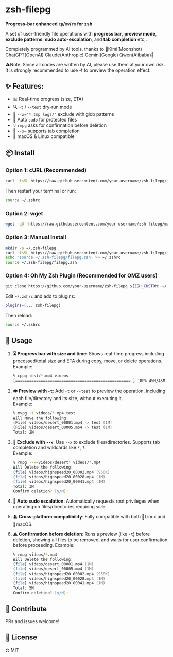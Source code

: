# zsh-filepg

**Progress-bar enhanced `cp`/`mv`/`rm` for zsh**  

A set of user-friendly file operations with **progress bar**, **preview mode**, **exclude patterns**, **sudo auto-escalation**, and **tab completion** etc,.

Completely programmed by AI tools, thanks to 🎉Kimi(Moonshot) ChatGPT(OpenAI) Claude(Anthropic) Gemini(Google) Qwen(Alibaba)🎉

⚠️Note: Since all codes are written by AI, please use them at your own risk. It is strongly recommended to use -t to preview the operation effect.

## ✨ Features:
- 📊 Real-time progress (size, ETA)
- 🔍 `-t` / `--test` dry-run mode
- 🚫 `--x="*.tmp logs/"` exclude with glob patterns
- 🔐 Auto `sudo` for protected files
- 💡 `rmpg` asks for confirmation before deletion
- 🧩 `--x=` supports tab completion
- 🍎 macOS & Linux compatible

## 📦 Install

### Option 1: cURL (Recommended)

```bash
curl -fsSL https://raw.githubusercontent.com/your-username/zsh-filepg/main/install.sh | sh
```

Then restart your terminal or run:

```bash
source ~/.zshrc
```

### Option 2: wget

```bash
wget -qO- https://raw.githubusercontent.com/your-username/zsh-filepg/main/install.sh | sh
```

### Option 3: Manual Install

```bash
mkdir -p ~/.zsh-filepg
curl -fsSL https://raw.githubusercontent.com/your-username/zsh-filepg/main/filepg.zsh -o ~/.zsh-filepg/filepg.zsh
echo 'source ~/.zsh-filepg/filepg.zsh' >> ~/.zshrc
source ~/.zsh-filepg/filepg.zsh
```

### Option 4: Oh My Zsh Plugin (Recommended for OMZ users)

```bash
git clone https://github.com/your-username/zsh-filepg ${ZSH_CUSTOM:-~/.oh-my-zsh/custom}/plugins/zsh-filepg
```

Edit `~/.zshrc` and add to plugins:

```zsh
plugins=(... zsh-filepg)
```

Then reload:

```bash
source ~/.zshrc
```

## 🧪 Usage

1. **⌛ Progress bar with size and time**: Shows real-time progress including processed/total size and ETA during copy, move, or delete operations.  
   Example:
   ```zsh
   % cppg test/*.mp4 videos
   [================================================== ] 100% 45M/45M ETA 00:00:00
   ```

2. **👁️ Preview with `-t`**: Add `-t` or `--test` to preview the operation, including each file/directory and its size, without executing it.  
   Example:
   ```zsh
   % mvpg -t videos/*.mp4 test
   Will Move the following:
   (File) videos/desert_00001.mp4 -> test (1M)
   (File) videos/desert_00005.mp4 -> test (1M)
   Total: 2M
   ```

3. **🤚 Exclude with `--x`**: Use `--x` to exclude files/directories. Supports tab completion and wildcards like `*`, `?`.  
   Example:
   ```zsh
   % rmpg --x=videos/desert* videos/*.mp4
   Will Delete the following:
   (file) videos/highspeed20_00002.mp4 (950K)
   (file) videos/highspeed20_00028.mp4 (1M)
   (file) videos/highspeed20_00041.mp4 (1M)
   Total: 3M
   Confirm deletion? [y/N]:
   ```

4. **👑 Auto sudo escalation**: Automatically requests root privileges when operating on files/directories requiring `sudo`.

5. **🫂 Cross-platform compatibility**: Fully compatible with both 🐧Linux and 🍎macOS.

6. **⚠️ Confirmation before deletion**: Runs a preview (like `-t`) before deletion, showing all files to be removed, and waits for user confirmation before proceeding.
   Example:
   ```zsh
   % rmpg videos/*.mp4
   Will Delete the following:
   (file) videos/desert_00001.mp4 (1M)
   (file) videos/desert_00005.mp4 (1M)
   (file) videos/highspeed20_00002.mp4 (950K)
   (file) videos/highspeed20_00028.mp4 (1M)
   (file) videos/highspeed20_00041.mp4 (1M)
   Total: 5M
   Confirm deletion? [y/N]:
   ```

## 🤝 Contribute

PRs and issues welcome!

## 📄 License

⚖️ MIT
